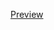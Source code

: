 
[Preview](https://kevinmayfield.github.io/questionnaire-viewer/?q=https://virtually-healthcare.github.io/HL7-FHIR-Implementation-Guide/Questionnaire-VitalSigns.json)
